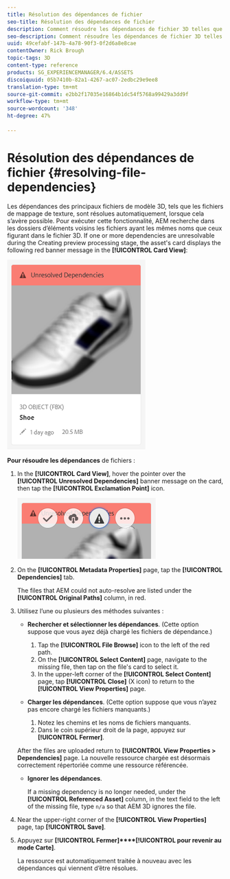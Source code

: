 ```yaml
---
title: Résolution des dépendances de fichier
seo-title: Résolution des dépendances de fichier
description: Comment résoudre les dépendances de fichier 3D telles que des fichiers de correspondance de texture lorsque la résolution automatique échoue.
seo-description: Comment résoudre les dépendances de fichier 3D telles que des fichiers de correspondance de texture lorsque la résolution automatique échoue.
uuid: 49cefabf-147b-4a78-90f3-0f2d6a8e8cae
contentOwner: Rick Brough
topic-tags: 3D
content-type: reference
products: SG_EXPERIENCEMANAGER/6.4/ASSETS
discoiquuid: 05b7410b-82a1-4267-ac07-2edbc29e9ee8
translation-type: tm+mt
source-git-commit: e2bb2f17035e16864b1dc54f5768a99429a3dd9f
workflow-type: tm+mt
source-wordcount: '348'
ht-degree: 47%

---
```



# Résolution des dépendances de fichier {#resolving-file-dependencies}

Les dépendances des principaux fichiers de modèle 3D, tels que les fichiers de mappage de texture, sont résolues automatiquement, lorsque cela s’avère possible. Pour exécuter cette fonctionnalité, AEM recherche dans les dossiers d’éléments voisins les fichiers ayant les mêmes noms que ceux figurant dans le fichier 3D. If one or more dependencies are unresolvable during the Creating preview processing stage, the asset&#39;s card displays the following red banner message in the **[!UICONTROL Card View]**:

![chlimage_1-124](assets/chlimage_1-124.png)

**Pour résoudre les dépendances** de fichiers :

1. In the **[!UICONTROL Card View]**, hover the pointer over the **[!UICONTROL Unresolved Dependencies]** banner message on the card, then tap the **[!UICONTROL Exclamation Point]** icon.

   ![chlimage_1-125](assets/chlimage_1-125.png)

1. On the **[!UICONTROL Metadata Properties]** page, tap the **[!UICONTROL Dependencies]** tab.

   The files that AEM could not auto-resolve are listed under the **[!UICONTROL Original Paths]** column, in red.

1. Utilisez l’une ou plusieurs des méthodes suivantes :

   * **Rechercher et sélectionner les dépendances**. (Cette option suppose que vous ayez déjà chargé les fichiers de dépendance.)

      1. Tap the **[!UICONTROL File Browse]** icon to the left of the red path.
      1. On the **[!UICONTROL Select Content]** page, navigate to the missing file, then tap on the file&#39;s card to select it.
      1. In the upper-left corner of the **[!UICONTROL Select Content]** page, tap **[!UICONTROL Close]** (X icon) to return to the **[!UICONTROL View Properties]** page.
   * **Charger les dépendances**. (Cette option suppose que vous n’ayez pas encore chargé les fichiers manquants.)

      1. Notez les chemins et les noms de fichiers manquants.
      1. Dans le coin supérieur droit de la page, appuyez sur **[!UICONTROL Fermer]**.

   After the files are uploaded return to **[!UICONTROL View Properties > Dependencies]** page. La nouvelle ressource chargée est désormais correctement répertoriée comme une ressource référencée.

   * **Ignorer les dépendances**.

      If a missing dependency is no longer needed, under the **[!UICONTROL Referenced Asset]** column, in the text field to the left of the missing file, type `n/a` so that AEM 3D ignores the file.



1. Near the upper-right corner of the **[!UICONTROL View Properties]** page, tap **[!UICONTROL Save]**.
1. Appuyez sur **[!UICONTROL Fermer]****[!UICONTROL pour revenir au mode Carte]**.

   La ressource est automatiquement traitée à nouveau avec les dépendances qui viennent d’être résolues.

